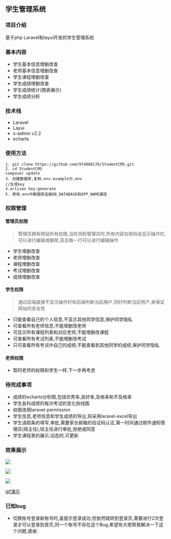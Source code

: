 ## 学生管理系统
### 项目介绍
基于php Laravel和layui开发的学生管理系统

### 基本内容
- 学生基本信息增删改查
- 老师基本信息增删改查
- 学生课程增删改查
- 学生成绩增删改查
- 学生成绩统计(图表展示)
- 学生成绩分析

### 技术栈
- Laravel
- Layui
- x-admin v2.2
- echarts

### 使用方法
```
1. git clone https://github.com/974988176/StudentCMS.git
2. cd StudentCMS
composer update
3. 创建数据库,复制.env.example为.env
//生成key
4.artisan key:generate
5. 修改.env中数据库连接DB_DATABASE和APP_NAME属性
```

### 权限管理
#### 管理员权限
> 管理员拥有网站所有权限,当检测到管理员时,所有内容右侧将会显示操作栏,可以进行编辑或删除,双击每一行可以进行编辑操作
- 学生增删改查
- 老师增删改查
- 课程增删改查
- 考试增删改查
- 成绩增删改查

#### 学生权限
> 通过前端直接不显示操作栏和后端判断当前用户,同时判断当前用户,来保证网站的安全性
- 只能查看自己的个人信息,不显示其他同学信息,保护同学隐私
- 可查看所有老师信息,不能增删改老师
- 可显示所有课程列表和对应老师,不能增删改课程
- 可查看所有考试列表,不能增删改考试
- 只可查看所有考试中自己的成绩,不能查看到其他同学的成绩,保护同学隐私

#### 老师权限
- 暂时老师的权限和学生一样,下一步再考虑

### 待完成事项
- 成绩的echarts分析图,包括优秀率,良好率,及格率和不及格率
- 学生各科成绩的每次考试的变化拆线图
- 权限改用laravel-permission
- 学生信息,老师信息和学生成绩的导出,将采用laravel-excel导出
- 学生请假条的填写,审批,需要家长邮箱的验证码认证,第一时间通过邮件通知管理员(班主任),班主任进行审批,拒绝或同意
- 学生课程表的展示,动态的,可更新

### 效果展示

![](https://cdn.jsdelivr.net/gh/974988176/PicsBed/2020/Snipaste_2020-09-11_20-54-48.png)

![](https://cdn.jsdelivr.net/gh/974988176/PicsBed/2020/Snipaste_2020-09-11_20-55-14.png)

![](https://cdn.jsdelivr.net/gh/974988176/PicsBed/2020/20200913031338.png)


[gif演示](https://cdn.jsdelivr.net/gh/974988176/PicsBed/2020/laravel_studentcms.gif)


### 已知bug
- 切换账号登录新账号时,虽提示登录成功,但依然跳转到登录页,需要进行2次登录才可以登录到首页,同一个账号不存在这个Bug,希望有大佬帮我解决一下这个问题,感谢.

